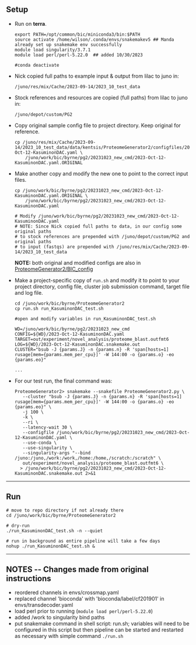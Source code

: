 ## Setup

- Run on **terra**.

    ```plain
    export PATH=/opt/common/bic/miniconda3/bin:$PATH
    source activate /home/wilson/.conda/envs/snakemakev5 ## Manda already set up snakemake env successfully
    module load singularity/3.7.1
    module load perl/perl-5.22.0  ## added 10/30/2023

    #conda deactivate
    ```


- Nick copied full paths to example input & output from lilac to juno in:

    ```
    /juno/res/mix/Cache/2023-09-14/2023_10_test_data
    ```
- Stock references and resources are copied (full paths) from lilac to juno in:

    ```
    /juno/depot/custom/PG2
    ```


- Copy original sample config file to project directory. Keep original for reference.
    ```plain
    cp /juno/res/mix/Cache/2023-09-14/2023_10_test_data/data/kentsis/ProteomeGenerator2/configfiles/2023-Oct-12-KasuminonDAC.yaml \
        /juno/work/bic/byrne/pg2/20231023_new_cmd/2023-Oct-12-KasuminonDAC.yaml.ORIGINAL 
    ```

- Make another copy and modify the new one to point to the correct input files.
    ```plain
    cp /juno/work/bic/byrne/pg2/20231023_new_cmd/2023-Oct-12-KasuminonDAC.yaml.ORIGINAL \
        /juno/work/bic/byrne/pg2/20231023_new_cmd/2023-Oct-12-KasuminonDAC.yaml

    # Modify /juno/work/bic/byrne/pg2/20231023_new_cmd/2023-Oct-12-KasuminonDAC.yaml
    # NOTE: Since Nick copied full paths to data, in our config some original paths
    # to stock references are prepended with /juno/depot/custom/PG2 and original paths
    # to input (fastqs) are prepended with /juno/res/mix/Cache/2023-09-14/2023_10_test_data
    ```
    **NOTE:** both original and modified configs are also in [ProteomeGenerator2/BIC_config](../BIC_config)


- Make a project-specific copy of `run.sh` and modify it to point to your project directory, config file, cluster job submission command, target file and log file. 
    ```plain
    cd /juno/work/bic/byrne/ProteomeGenerator2
    cp run.sh run_KasuminonDAC_test.sh

    #open and modify variables in run_KasuminonDAC_test.sh

    WD=/juno/work/bic/byrne/pg2/20231023_new_cmd                                    
    CONFIG=${WD}/2023-Oct-12-KasuminonDAC.yaml                                      
    TARGET=out/experiment/novel_analysis/proteome_blast.outfmt6                     
    LOG=${WD}/2023-Oct-12-KasuminonDAC.snakemake.out                                
    CLUSTER="bsub -J {params.J} -n {params.n} -R 'span[hosts=1] rusage[mem={params.mem_per_cpu}]' -W 144:00 -o {params.o} -eo {params.eo}"
    
    ...
    ```

- For our test run, the final command was:
    ```plain
    ProteomeGenerator2> snakemake --snakefile ProteomeGenerator2.py \
       --cluster "bsub -J {params.J} -n {params.n} -R 'span[hosts=1] rusage[mem={params.mem_per_cpu}]' -W 144:00 -o {params.o} -eo {params.eo}" \
       -j 100 \
       -k \
       --ri \
       --latency-wait 30 \
       --configfile /juno/work/bic/byrne/pg2/20231023_new_cmd/2023-Oct-12-KasuminonDAC.yaml \
       --use-conda \
       --use-singularity \
       --singularity-args "--bind /juno:/juno,/work:/work,/home:/home,/scratch:/scratch" \
       out/experiment/novel_analysis/proteome_blast.outfmt6 \
      > /juno/work/bic/byrne/pg2/20231023_new_cmd/2023-Oct-12-KasuminonDAC.snakemake.out 2>&1
    ```
---

## Run 
```plain
# move to repo directory if not already there
cd /juno/work/bic/byrne/ProteomeGenerator2

# dry-run
./run_KasuminonDAC_test.sh -n --quiet

# run in background as entire pipeline will take a few days
nohup ./run_KasuminonDAC_test.sh &
```
---

## NOTES -- Changes made from original instructions
- reordered channels in envs/crossmap.yaml
- replaced channel 'bioconda' with 'bioconda/label/cf201901' in envs/transdecoder.yaml
- load perl prior to running (`module load perl/perl-5.22.0`)
- added /work to singularity bind paths
- put snakemake command in shell script: run.sh; variables will need to be configured in this script but then pipeline can be started and restarted as necessary with simple command `./run.sh`
  
